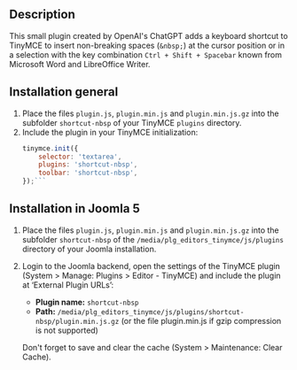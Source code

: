 ## Description
This small plugin created by OpenAI's ChatGPT adds a keyboard shortcut to TinyMCE to insert non-breaking spaces (`&nbsp;`) at the cursor position or in a selection with the key combination `Ctrl + Shift + Spacebar` known from Microsoft Word and LibreOffice Writer.

## Installation general
1. Place the files `plugin.js`, `plugin.min.js` and `plugin.min.js.gz` into the subfolder ```shortcut-nbsp``` of your TinyMCE `plugins` directory.
2. Include the plugin in your TinyMCE initialization:
   ```javascript
   tinymce.init({
       selector: 'textarea',
       plugins: 'shortcut-nbsp',
       toolbar: 'shortcut-nbsp',
   });```

## Installation in Joomla 5
1. Place the files `plugin.js`, `plugin.min.js` and `plugin.min.js.gz` into the subfolder ```shortcut-nbsp``` of the ```/media/plg_editors_tinymce/js/plugins``` directory of your Joomla installation.
2. Login to the Joomla backend, open the settings of the TinyMCE plugin (System > Manage: Plugins > Editor - TinyMCE) and include the plugin at ‘External Plugin URLs’:
    - **Plugin name:** ```shortcut-nbsp```
    - **Path:** ```/media/plg_editors_tinymce/js/plugins/shortcut-nbsp/plugin.min.js.gz``` (or the file plugin.min.js if gzip compression is not supported)

    Don't forget to save and clear the cache (System > Maintenance: Clear Cache).
